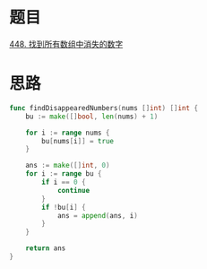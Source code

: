 # 题目
[448. 找到所有数组中消失的数字](https://leetcode-cn.com/problems/find-all-numbers-disappeared-in-an-array/)




# 思路

```go
func findDisappearedNumbers(nums []int) []int {
    bu := make([]bool, len(nums) + 1)

    for i := range nums {
        bu[nums[i]] = true 
    }

    ans := make([]int, 0)
    for i := range bu {
        if i == 0 {
            continue 
        }
        if !bu[i] {
            ans = append(ans, i)
        }
    }

    return ans 
}
```

